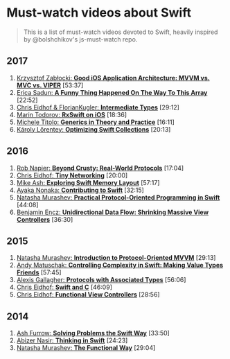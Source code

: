 # Must-watch videos about Swift
> This is a list of must-watch videos devoted to Swift, heavily inspired by @bolshchikov's js-must-watch repo.

## 2017
1. [Krzysztof Zabłocki: **Good iOS Application Architecture: MVVM vs. MVC vs. VIPER**](https://slideslive.com/38897361/good-ios-application-architecture-en) [53:37]
1. [Erica Sadun: **A Funny Thing Happened On The Way To This Array**](https://academy.realm.io/posts/try-swift-nyc-2017-erica-sadun-swift-flexibility-arrays/) [22:52]
1. [Chris Eidhof & FlorianKugler: **Intermediate Types**](https://www.youtube.com/watch?v=GzZO5VB1xUg) [29:12]
1. [Marin Todorov: **RxSwift on iOS**](https://www.youtube.com/watch?v=vwpdcMsccIY) [18:36]
1. [Michele Titolo: **Generics in Theory and Practice**](https://www.youtube.com/watch?v=eExr8xIU9k0) [16:11]
1. [Károly Lőrentey: **Optimizing Swift Collections**](https://www.youtube.com/watch?v=UdZP6JeTCkM) [20:13]

## 2016
1. [Rob Napier: **Beyond Crusty: Real-World Protocols**](https://www.youtube.com/watch?v=QCxkaTj7QJs) [17:04]
1. [Chris Eidhof: **Tiny Networking**](https://www.youtube.com/watch?v=ewk-XNzXzAA) [20:00]
1. [Mike Ash: **Exploring Swift Memory Layout**](https://www.youtube.com/watch?v=ERYNyrfXjlg) [57:17]
1. [Ayaka Nonaka: **Contributing to Swift**](https://www.youtube.com/watch?v=0so-oU2QP48) [32:15]
1. [Natasha Murashev: **Practical Protocol-Oriented Programming in Swift**](https://www.youtube.com/watch?v=qeDxb_ucqr0) [44:08]
1. [Benjamin Encz: **Unidirectional Data Flow: Shrinking Massive View Controllers**](https://academy.realm.io/posts/benji-encz-unidirectional-data-flow-swift/) [36:30]

## 2015
1. [Natasha Murashev: **Introduction to Protocol-Oriented MVVM**](https://www.youtube.com/watch?v=cGWBpra3YMc) [29:13]
1. [Andy Matuschak: **Controlling Complexity in Swift: Making Value Types Friends**](https://academy.realm.io/posts/andy-matuschak-controlling-complexity/) [57:45]
1. [Alexis Gallagher: **Protocols with Associated Types**](https://www.youtube.com/watch?v=XWoNjiSPqI8) [56:06]
1. [Chris Eidhof: **Swift and C**](https://www.youtube.com/watch?v=-ag-f9N8SJE) [46:09]
1. [Chris Eidhof: **Functional View Controllers**](https://www.youtube.com/watch?v=uQFI9rDrl8s) [28:56]

## 2014
1. [Ash Furrow: **Solving Problems the Swift Way**](https://www.youtube.com/watch?v=LtrzZb5Jw0g) [33:50]
1. [Abizer Nasir: **Thinking in Swift**](https://vimeo.com/105440181) [24:23]
1. [Natasha Murashev: **The Functional Way**](https://www.youtube.com/watch?v=tohEJSq9gds) [29:04]
